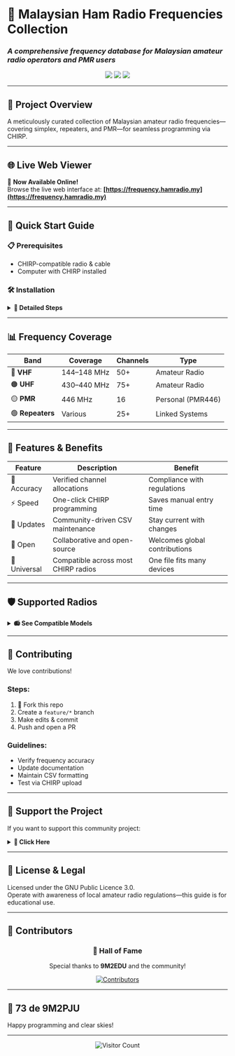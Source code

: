 # 📡 Malaysian Ham Radio Frequencies Collection  
### *A comprehensive frequency database for Malaysian amateur radio operators and PMR users*

<p align="center">
  <img src="https://img.shields.io/badge/Ham%20Radio-9M2PJU-red?style=for-the-badge&logo=radio&logoColor=white"/>
  <img src="https://img.shields.io/badge/Malaysia-🇲🇾-blue?style=for-the-badge"/>
  <img src="https://img.shields.io/badge/CHIRP-Compatible-green?style=for-the-badge&logo=github&logoColor=white"/>
</p>

---

## 🎯 Project Overview

A meticulously curated collection of Malaysian amateur radio frequencies—covering simplex, repeaters, and PMR—for seamless programming via CHIRP.

---

## 🌐 Live Web Viewer

📡 **Now Available Online!**  
Browse the live web interface at: **[https://frequency.hamradio.my](https://frequency.hamradio.my)**

---

## 🚀 Quick Start Guide

### 📋 Prerequisites
- CHIRP-compatible radio & cable
- Computer with CHIRP installed

### 🛠 Installation

<details><summary><b>🔽 Detailed Steps</b></summary>

1. Clone or download CSV files:

   ```bash
   git clone https://github.com/9M2PJU/Malaysian-Ham-Radio-Frequencies.git
   ```

2. Install CHIRP from [chirp.danplanet.com](https://chirp.danplanet.com).

3. Connect and power on your radio via cable.

4. Use CHIRP to import CSV and then upload frequencies to your device.

</details>

---

## 📊 Frequency Coverage

<div align="center">

| **Band**       | **Coverage**   | **Channels** | **Type**           |
|----------------|----------------|--------------|--------------------|
| 🔴 **VHF**     | 144–148 MHz    | 50+          | Amateur Radio      |
| 🟠 **UHF**     | 430–440 MHz    | 75+          | Amateur Radio      |
| 🟡 **PMR**     | 446 MHz        | 16           | Personal (PMR446)  |
| 🟢 **Repeaters** | Various       | 25+          | Linked Systems     |

</div>

---

## 🎨 Features & Benefits

| Feature     | Description                           | Benefit                      |
|-------------|---------------------------------------|------------------------------|
| 🎯 Accuracy | Verified channel allocations          | Compliance with regulations  |
| ⚡ Speed    | One-click CHIRP programming           | Saves manual entry time     |
| 🔄 Updates  | Community-driven CSV maintenance      | Stay current with changes   |
| 🤝 Open     | Collaborative and open-source         | Welcomes global contributions |
| 📱 Universal| Compatible across most CHIRP radios   | One file fits many devices  |

---

## 🛡️ Supported Radios

<details><summary><b>📻 See Compatible Models</b></summary>

Including—but not limited to:
- Baofeng UV‑5R series
- Yaesu FT series
- Icom IC series
- Kenwood TH series
- Wouxun KG series

*Refer to the [CHIRP Supported Radios list](https://chirp.danplanet.com/projects/chirp/wiki/Supported_Radios)*

</details>

---

## 🤝 Contributing

We love contributions!

### Steps:
1. 🍴 Fork this repo  
2. Create a `feature/*` branch  
3. Make edits & commit  
4. Push and open a PR  

### Guidelines:
- Verify frequency accuracy  
- Update documentation  
- Maintain CSV formatting  
- Test via CHIRP upload  

---

## 💖 Support the Project

If you want to support this community project:

<details>
<summary><b>📸 Click Here</b></summary>

<div align="center">
<a href="https://drive.google.com/file/d/1lf1zgIN1Kx5cduZM79n3boGDJQ68uSJ_/view" target="_blank">
  <img src="https://drive.google.com/thumbnail?id=1lf1zgIN1Kx5cduZM79n3boGDJQ68uSJ_&sz=w1000" alt="Support Image" width="250">
</a>
</div>

</details>

---

## 📄 License & Legal

Licensed under the GNU Public Licence 3.0.  
Operate with awareness of local amateur radio regulations—this guide is for educational use.

---

## 👥 Contributors

<div align="center">

### 🌟 Hall of Fame  
Special thanks to **9M2EDU** and the community!

<a href="https://github.com/9M2PJU/Malaysian-Ham-Radio-Simplex-and-Repeater-Frequencies/graphs/contributors">
  <img src="https://contrib.rocks/image?repo=9M2PJU/Malaysian-Ham-Radio-Simplex-and-Repeater-Frequencies" alt="Contributors">
</a>

</div>

---

## 📡 73 de 9M2PJU

Happy programming and clear skies!

---

<div align="center">
<img src="https://visitor-badge.laobi.icu/badge?page_id=9M2PJU.Malaysian-Ham-Radio-Frequencies" alt="Visitor Count"/>
</div>
